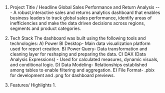 
1. Project Title / Headline
Global Sales Performance and Return Analysis
--- A robust,interactive sales and returns analytics dashboard that enables business leaders to track global sales performance, identify areas of inefficiencies and make the data driven decisions across regions, segments and product categories.

2. Tech Stack
The dashboard was built using the following tools and technologies:
  A) Power BI Desktop- Main data visualization platform used for report creation.
  B) Power Query- Data transformation and cleaning layer for reshaping and preparing the data.
  C) DAX (Data Analysis Expressions) - Used for calculated measures, dynamic visuals, and conditional logic.
  D) Data Modeling- Relationships established among tables to enable filtering and aggregation.
  E) File Format- .pbix for development and .png for dashboard previews.

3. Features/ Highlights
   1. 
